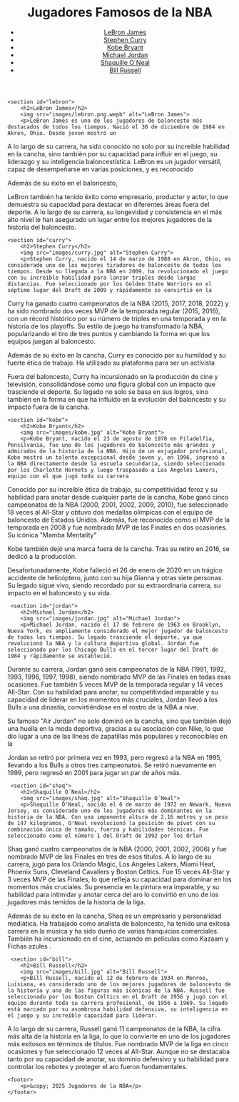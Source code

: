 <!DOCTYPE html>
<html lang="es">
<head>
    <meta charset="UTF-8">
    <meta name="viewport" content="width=device-width, initial-scale=1.0">
    <title>Jugadores de la NBA</title>
    <link rel="stylesheet" href="style.css">
</head>
<body>
    <header>
        <h1>Jugadores Famosos de la NBA</h1>
        <nav>
            <ul>
                <li><a href="#lebron">LeBron James</a></li>
                <li><a href="#curry">Stephen Curry</a></li>
                <li><a href="#kobe">Kobe Bryant</a></li>
                <li><a href="#jordan">Michael Jordan</a></li>
                <li><a href="#shaq">Shaquille O´Neal</a></li>
                <li><a href="#bill">Bill Russell</a></li>
            </ul>
        </nav>
    </header>
    
    <section id="lebron">
        <h2>LeBron James</h2>
        <img src="images/lebron.png.wepb" alt="LeBron James">
        <p>LeBron James es uno de los jugadores de baloncesto más destacados de todos los tiempos. Nació el 30 de diciembre de 1984 en Akron, Ohio. Desde joven mostró un

A lo largo de su carrera, ha sido conocido no solo por su increíble habilidad en la cancha, sino también por su capacidad para influir en el juego, su liderazgo y su inteligencia baloncestística. LeBron es un jugador versátil, capaz de desempeñarse en varias posiciones, y es reconocido

Además de su éxito en el baloncesto,

LeBron también ha tenido éxito como empresario, productor y actor, lo que demuestra su capacidad para destacar en diferentes áreas fuera del deporte. A lo largo de su carrera, su longevidad y consistencia en el más alto nivel le han asegurado un lugar entre los mejores jugadores de la historia del baloncesto.



</p>
    </section>

    <section id="curry">
        <h2>Stephen Curry</h2>
        <img src="images/curry.jpg" alt="Stephen Curry">
        <p>Stephen Curry, nacido el 14 de marzo de 1988 en Akron, Ohio, es considerado uno de los mejores tiradores de baloncesto de todos los tiempos. Desde su llegada a la NBA en 2009, ha revolucionado el juego con su increíble habilidad para lanzar triples desde largas distancias. Fue seleccionado por los Golden State Warriors en el séptimo lugar del Draft de 2009 y rápidamente se convirtió en la

Curry ha ganado cuatro campeonatos de la NBA (2015, 2017, 2018, 2022) y ha sido nombrado dos veces MVP de la temporada regular (2015, 2016), con un récord histórico por su número de triples en una temporada y en la historia de los playoffs. Su estilo de juego ha transformado la NBA, popularizando el tiro de tres puntos y cambiando la forma en que los equipos juegan al baloncesto.

Además de su éxito en la cancha, Curry es conocido por su humildad y su fuerte ética de trabajo. Ha utilizado su plataforma para ser un activista

Fuera del baloncesto, Curry ha incursionado en la producción de cine y televisión, consolidándose como una figura global con un impacto que trasciende el deporte. Su legado no solo se basa en sus logros, sino también en la forma en que ha influido en la evolución del baloncesto y su impacto fuera de la cancha.</p>
    </section>

    <section id="kobe">
        <h2>Kobe Bryant</h2>
        <img src="images/kobe.jpg" alt="Kobe Bryant">
        <p>Kobe Bryant, nacido el 23 de agosto de 1978 en Filadelfia, Pensilvania, fue uno de los jugadores de baloncesto más grandes y admirados de la historia de la NBA. Hijo de un exjugador profesional, Kobe mostró un talento excepcional desde joven y, en 1996, ingresó a la NBA directamente desde la escuela secundaria, siendo seleccionado por los Charlotte Hornets y luego traspasado a Los Angeles Lakers, equipo con el que jugó toda su carrera

Conocido por su increíble ética de trabajo, su competitividad feroz y su habilidad para anotar desde cualquier parte de la cancha, Kobe ganó cinco campeonatos de la NBA (2000, 2001, 2002, 2009, 2010), fue seleccionado 18 veces al All-Star y obtuvo dos medallas olímpicas con el equipo de baloncesto de Estados Unidos. Además, fue reconocido como el MVP de la temporada en 2008 y fue nombrado MVP de las Finales en dos ocasiones. Su icónica "Mamba Mentality"

Kobe también dejó una marca fuera de la cancha. Tras su retiro en 2016, se dedicó a la producción.

Desafortunadamente, Kobe falleció el 26 de enero de 2020 en un trágico accidente de helicóptero, junto con su hija Gianna y otras siete personas. Su legado sigue vivo, siendo recordado por su extraordinaria carrera, su impacto en el baloncesto y su vida.</p>
    </section>
    
     <section id="jordan">
        <h2>Michael Jordan</h2>
        <img src="images/jordan.jpg" alt="Michael Jordan">
        <p>Michael Jordan, nacido el 17 de febrero de 1963 en Brooklyn, Nueva York, es ampliamente considerado el mejor jugador de baloncesto de todos los tiempos. Su legado trasciende el deporte, ya que revolucionó la NBA y la cultura deportiva global. Jordan fue seleccionado por los Chicago Bulls en el tercer lugar del Draft de 1984 y rápidamente se estableció.

Durante su carrera, Jordan ganó seis campeonatos de la NBA (1991, 1992, 1993, 1996, 1997, 1998), siendo nombrado MVP de las Finales en todas esas ocasiones. Fue también 5 veces MVP de la temporada regular y 14 veces All-Star. Con su habilidad para anotar, su competitividad imparable y su capacidad de liderar en los momentos más cruciales, Jordan llevó a los Bulls a una dinastía, convirtiéndose en el rostro de la NBA a nive.

Su famoso "Air Jordan" no solo dominó en la cancha, sino que también dejó una huella en la moda deportiva, gracias a su asociación con Nike, lo que dio lugar a una de las líneas de zapatillas más populares y reconocibles en la

Jordan se retiró por primera vez en 1993, pero regresó a la NBA en 1995, llevando a los Bulls a otros tres campeonatos. Se retiró nuevamente en 1999, pero regresó en 2001 para jugar un par de años más.</p>
    </section>

     <section id="shaq">
        <h2>Shaquille O´Neal</h2>
        <img src="images/shaq.jpg" alt="Shaquille O´Neal">
        <p>Shaquille O'Neal, nacido el 6 de marzo de 1972 en Newark, Nueva Jersey, es considerado uno de los jugadores más dominantes en la historia de la NBA. Con una imponente altura de 2,16 metros y un peso de 147 kilogramos, O'Neal revolucionó la posición de pívot con su combinación única de tamaño, fuerza y ​​habilidades técnicas. Fue seleccionado como el número 1 del Draft de 1992 por los Orlan

Shaq ganó cuatro campeonatos de la NBA (2000, 2001, 2002, 2006) y fue nombrado MVP de las Finales en tres de esos títulos. A lo largo de su carrera, jugó para los Orlando Magic, Los Angeles Lakers, Miami Heat, Phoenix Suns, Cleveland Cavaliers y Boston Celtics. Fue 15 veces All-Star y 3 veces MVP de las Finales, lo que refleja su capacidad para dominar en los momentos más cruciales. Su presencia en la pintura era imparable, y su habilidad para intimidar y anotar cerca del aro lo convirtió en uno de los jugadores más temidos de la historia de la liga.

Además de su éxito en la cancha, Shaq es un empresario y personalidad mediática. Ha trabajado como analista de baloncesto, ha tenido una exitosa carrera en la música y ha sido dueño de varias franquicias comerciales. También ha incursionado en el cine, actuando en películas como Kazaam y Fichas azules .</p>
    </section>

     <section id="bill">
        <h2>Bill Russell</h2>
        <img src="images/bill.jpg" alt="Bill Russell">
        <p>Bill Russell, nacido el 12 de febrero de 1934 en Monroe, Luisiana, es considerado uno de los mejores jugadores de baloncesto de la historia y una de las figuras más icónicas de la NBA. Russell fue seleccionado por los Boston Celtics en el Draft de 1956 y jugó con el equipo durante toda su carrera profesional, de 1956 a 1969. Su legado está marcado por su asombrosa habilidad defensiva, su inteligencia en el juego y su increíble capacidad para liderar.

A lo largo de su carrera, Russell ganó 11 campeonatos de la NBA, la cifra más alta de la historia en la liga, lo que lo convierte en uno de los jugadores más exitosos en términos de títulos. Fue nombrado MVP de la liga en cinco ocasiones y fue seleccionado 12 veces al All-Star. Aunque no se destacaba tanto por su capacidad de anotar, su dominio defensivo y su habilidad para controlar los rebotes y proteger el aro fueron fundamentales.</p>
    </section>

    <footer>
        <p>&copy; 2025 Jugadores de la NBA</p>
    </footer>
</body>
</html>
